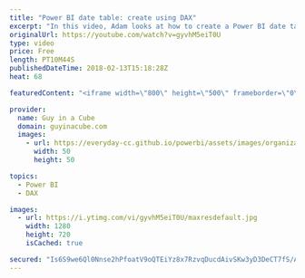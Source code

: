 ```yaml
---
title: "Power BI date table: create using DAX"
excerpt: "In this video, Adam looks at how to create a Power BI date table using DAX. The end result uses a combination of the GENERATE(), ROW() and CALENDARAUTO() DAX functions to create a calculated table resulting in a Power BI date table.  Using GENERATE and ROW instead of ADDCOLUMNS in DAX https://www.sqlbi.com/articles/using-generate-and-row-instead-of-addcolumns-in-dax/"
originalUrl: https://youtube.com/watch?v=gyvhM5eiT0U
type: video
price: Free
length: PT10M44S
publishedDateTime: 2018-02-13T15:18:28Z
heat: 68

featuredContent: "<iframe width=\"800\" height=\"500\" frameborder=\"0\" src=\"https://www.youtube.com/embed/gyvhM5eiT0U\" allow=\"accelerometer; autoplay; encrypted-media; gyroscope; picture-in-picture\" allowfullscreen></iframe>"

provider:
  name: Guy in a Cube
  domain: guyinacube.com
  images:
    - url: https://everyday-cc.github.io/powerbi/assets/images/organizations/guyinacube.com-50x50.jpg
      width: 50
      height: 50

topics:
  - Power BI
  - DAX

images:
  - url: https://i.ytimg.com/vi/gyvhM5eiT0U/maxresdefault.jpg
    width: 1280
    height: 720
    isCached: true

secured: "Is6S9we6Ql0Nnse2hPfoatV9oQTEiYz8x7RzvqDucdAivSKw3yD3DeCT7fS/AtbLUzDophbNQ4Jl+ttSngJEthzbalvby5Tp87AiShNvU/gRQiWdBxlQavycTczLmXCv7TW71mVOcUYQ4DjNNg4hNHOCnOQFVsfdzA+g89XKKaC5WeyXvXBvvLoZDGkbpjiRRFPfh8nafWFNZGeKIjFDPH9gtmINfJeO8A/EcmLzKNtcR7UgsvwprjpMOei0t4OUGO3Cct+g0+beNO0xSR4qQj6sVlwHumT8JYXxdwBiiO8qkfbizW5E909daJi/MPoq9QZNWaoS83J6stExMW/Vk+v7lyxZxqmEEUapTOuqV1nci9fN9S6Tni5blYEZCfQZa8/EnUFEMoC8J2lBMBxx4/NhZ5F2ic23wXG/cSxv1PARlG0hHMXhmzaHt1JT+5jJ;4FgIwCjhKgCA8DAHBTreqA=="
---
```



